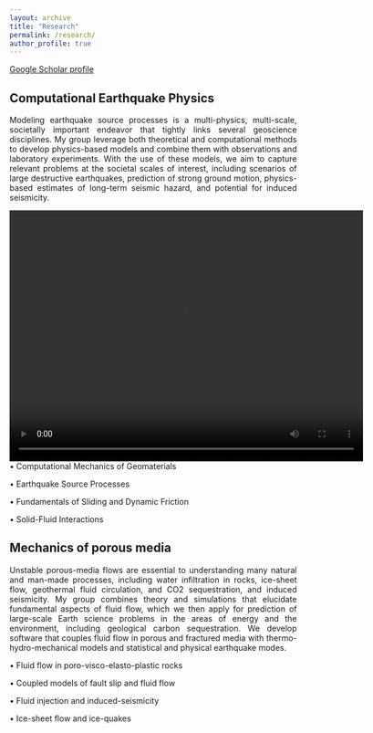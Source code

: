 ```yaml
---
layout: archive
title: "Research"
permalink: /research/
author_profile: true
---
```

<a href="https://scholar.google.com/citations?user=nvfIto8AAAAJ&hl=en" target="_blank">Google Scholar profile</a>

## Computational Earthquake Physics

<p style='text-align: justify;'> Modeling earthquake source processes is a multi-physics, multi-scale, societally important endeavor that tightly links several geoscience disciplines. My group leverage both theoretical and computational methods to develop physics-based models and combine them with observations and laboratory experiments. With the use of these models, we aim to capture relevant problems at the societal scales of interest, including scenarios of large destructive earthquakes, prediction of strong ground motion, physics-based estimates of long-term seismic hazard, and potential for induced seismicity. </p>
<video autoplay="true" loop="true" width="620" height="440" controls>
  <source src="http://lucadalzilio.github.io/videos/sz_t1_Vslip-1.mp4" type="video/mp4" >
</video>
• Computational Mechanics of Geomaterials

• Earthquake Source Processes

• Fundamentals of Sliding and Dynamic Friction

• Solid-Fluid Interactions

## Mechanics of porous media

<p style='text-align: justify;'> Unstable porous-media flows are essential to understanding many natural and man-made processes, including water infiltration in rocks, ice-sheet flow, geothermal fluid circulation, and CO2 sequestration, and induced seismicity. My group combines theory and simulations that elucidate fundamental aspects of fluid flow, which we then apply for prediction of large-scale Earth science problems in the areas of energy and the environment, including geological carbon sequestration. We develop software that couples fluid flow in porous and fractured media with thermo-hydro-mechanical models and statistical and physical earthquake modes. </p>

• Fluid flow in poro-visco-elasto-plastic rocks

• Coupled models of fault slip and fluid flow

• Fluid injection and induced-seismicity

• Ice-sheet flow and ice-quakes